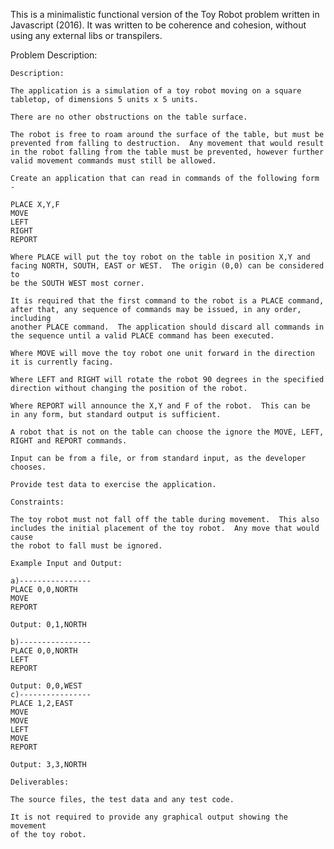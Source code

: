 This is a minimalistic functional version of the Toy Robot problem written in Javascript (2016).
It was written to be coherence and cohesion, without using any external libs or transpilers.

Problem Description:

    Description:
    
    The application is a simulation of a toy robot moving on a square
    tabletop, of dimensions 5 units x 5 units.
    
    There are no other obstructions on the table surface.
    
    The robot is free to roam around the surface of the table, but must be
    prevented from falling to destruction.  Any movement that would result
    in the robot falling from the table must be prevented, however further
    valid movement commands must still be allowed.
    
    Create an application that can read in commands of the following form -
    
    PLACE X,Y,F
    MOVE
    LEFT
    RIGHT
    REPORT
    
    Where PLACE will put the toy robot on the table in position X,Y and
    facing NORTH, SOUTH, EAST or WEST.  The origin (0,0) can be considered to
    be the SOUTH WEST most corner.
    
    It is required that the first command to the robot is a PLACE command,
    after that, any sequence of commands may be issued, in any order, including
    another PLACE command.  The application should discard all commands in
    the sequence until a valid PLACE command has been executed.
    
    Where MOVE will move the toy robot one unit forward in the direction
    it is currently facing.
    
    Where LEFT and RIGHT will rotate the robot 90 degrees in the specified
    direction without changing the position of the robot.
    
    Where REPORT will announce the X,Y and F of the robot.  This can be
    in any form, but standard output is sufficient.
    
    A robot that is not on the table can choose the ignore the MOVE, LEFT,
    RIGHT and REPORT commands.
    
    Input can be from a file, or from standard input, as the developer chooses.
    
    Provide test data to exercise the application.
    
    Constraints:
    
    The toy robot must not fall off the table during movement.  This also
    includes the initial placement of the toy robot.  Any move that would cause
    the robot to fall must be ignored.
    
    Example Input and Output:
    
    a)----------------
    PLACE 0,0,NORTH
    MOVE
    REPORT
    
    Output: 0,1,NORTH
    
    b)----------------
    PLACE 0,0,NORTH
    LEFT
    REPORT
    
    Output: 0,0,WEST
    c)----------------
    PLACE 1,2,EAST
    MOVE
    MOVE
    LEFT
    MOVE
    REPORT
    
    Output: 3,3,NORTH
    
    Deliverables:
    
    The source files, the test data and any test code.
    
    It is not required to provide any graphical output showing the movement
    of the toy robot.
    
